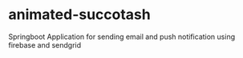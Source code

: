 # animated-succotash
Springboot Application for sending email and push notification using firebase and sendgrid
